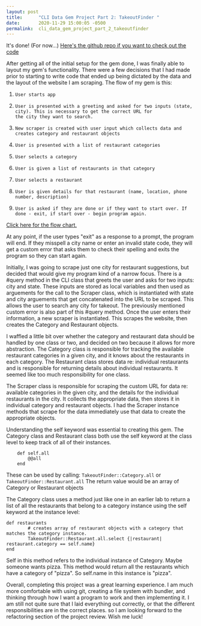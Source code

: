 ```yaml
---
layout: post
title:      "CLI Data Gem Project Part 2: TakeoutFinder "
date:       2020-11-29 15:00:05 -0500
permalink:  cli_data_gem_project_part_2_takeoutfinder
---
```



It's done! (For now...)
[Here's the github repo if you want to check out the code](https://github.com/jrrohrer/takeout_finder)

After getting all of the initial setup for the gem done, I was finally able to layout my gem's functionality. There were a few decisions that I had made prior to starting to write code that ended up being dictated by the data and the layout of the website I am scraping. The flow of my gem is this:

1.     User starts app
2.     User is presented with a greeting and asked for two inputs (state, city). This is necessary to get the correct URL for              the city they want to search.
3.     New scraper is created with user input which collects data and creates category and restaurant objects
4.     User is presented with a list of restaurant categories
5.     User selects a category
6.     User is given a list of restaurants in that category
7.     User selects a restaurant
8.     User is given details for that restaurant (name, location, phone number, description)
9.     User is asked if they are done or if they want to start over. If done - exit, if start over - begin program again.

[Click here for the flow chart.](https://drive.google.com/file/d/1_1dVGuF77mXSKIldd9_1agTrj4FksGUq/view?usp=sharing)

At any point, if the user types "exit" as a response to a prompt, the program will end. If they misspell a city name or enter an invalid state code, they will get a custom error that asks them to check their spelling and exits the program so they can start again. 

Initially, I was going to scrape just one city for restaurant suggestions, but decided that would give my program kind of a narrow focus. There is a #query method in the CLI class that greets the user and asks for two inputs: city and state. These inputs are stored as local variables and then used as arguements for the call to the Scraper class, which is instantiated with state and city arguements that get concatenated into the URL to be scraped. This allows the user to search any city for takeout. The previously mentioned custom error is also part of this #query method. Once the user enters their information, a new scraper is instantiated. This scrapes the website, then creates the Category and Restaurant objects. 

I waffled a little bit over whether the category and restaurant data should be handled by one class or two, and decided on two because it allows for more abstraction. The Category class is responsible for tracking the available restaurant categories in a given city, and it knows about the restaurants in each category. The Restaurant class stores data re: individual restaurants and is responsible for returning details about individual restaurants. It seemed like too much responsibility for one class. 

The Scraper class is responsible for scraping the custom URL for data re: available categories in the given city, and the details for the individual restaurants in the city. It collects the appropriate data, then stores it in individual category and restaurant objects. I had the Scraper instance methods that scrape for the data immediately use that data to create the appropriate objects. 

Understanding the self keyword was essential to creating this gem. The Category class and Restaurant class both use the self keyword at the class level to keep track of all of their instances. 

```
    def self.all
        @@all
    end
```

These can be used by calling:  `TakeoutFinder::Category.all` or  `TakeoutFinder::Restaurant.all` The return value would be an array of Category or Restaurant objects

The Category class uses a method just like one in an earlier lab to return a list of all the restaurants that belong to a category instance using the self keyword at the instance level:

```
def restaurants
        # creates array of restaurant objects with a category that matches the category instance.
        TakeoutFinder::Restaurant.all.select {|restaurant| restaurant.category == self.name}
end
```

Self in this method refers to the individual instance of Category. Maybe someone wants pizza. This method would return all the restaurants which have a category of "pizza". So self.name in this instance is "pizza". 

Overall, completing this project was a great learning experience. I am much more comfortable with using git, creating a file system with bundler, and thinking through how I want a program to work and then implementing it. I am still not quite sure that I laid everything out correctly, or that the different responsibilities are in the correct places. so I am looking forward to the refactoring section of the project review. Wish me luck!


